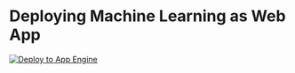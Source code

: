 # Deploying Machine Learning as Web App  
[![Deploy to App Engine](https://github.com/amine-akrout/mental_health_risk/actions/workflows/app_engine.yml/badge.svg)](https://github.com/amine-akrout/mental_health_risk/actions/workflows/app_engine.yml)